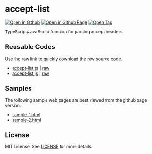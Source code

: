 # accept-list

[![Open in Github](https://img.shields.io/badge/Open_in_GitHub-6e5494)](https://github.com/JamesRobertHugginsNgo/accept-list)
[![Open in Github Page](https://img.shields.io/badge/Open_in_GitHub%20Page-4078c0)](https://jamesroberthugginsngo.github.io/accept-list/)
[![Open Tag](https://img.shields.io/badge/Open_Tag-3.0.0-6cc644)](https://github.com/JamesRobertHugginsNgo/accept-list/tree/3.0.0)

TypeScript/JavaScript function for parsing accept headers.

## Reusable Codes

Use the raw link to quickly download the raw source code.

- [accept-list.ts](./src/accept-list.ts) \| [raw](./src/accept-list.ts?raw=1)
- [accept-list.js](./src/accept-list.js) \| [raw](./src/accept-list.js?raw=1)

## Samples

The following sample web pages are best viewed from the github page version.

- [sample-1.html](./sample/sample-1.html)
- [sample-2.html](./sample/sample-2.html)

## License

MIT License. See [LICENSE](LICENSE) for more details.
